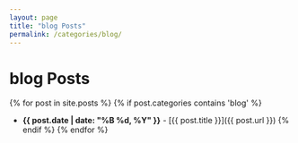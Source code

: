 ```yaml
---
layout: page
title: "blog Posts"
permalink: /categories/blog/
---
```


# blog Posts

{% for post in site.posts %}
  {% if post.categories contains 'blog' %}
- **{{ post.date | date: "%B %d, %Y" }}** - [{{ post.title }}]({{ post.url }})
  {% endif %}
{% endfor %}
